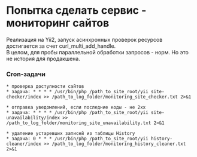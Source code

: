 # Попытка сделать сервис - мониторинг сайтов

Реализация на Yii2, запуск асинхронных проверок ресурсов достигается за счет curl_multi_add_handle.  
В целом, для пробы параллельной обработки запросов - норм. Но это не история для продакшена.  

### Cron-задачи
```
* проверка доступности сайтов
* задача: * * * * /usr/bin/php /path_to_site_root/yii site-checker/index >> /path_to_log_folder/monitoring_site_checker.txt 2>&1

* отправка уведомлений, если последние коды - не 2xx
* задача: * * * * /usr/bin/php /path_to_site_root/yii site-unavailability/index >> /path_to_log_folder/monitoring_site_unavailability.txt 2>&1

* удаление устаревших записей из таблицы History
* задача: 0 * * * /usr/bin/php /path_to_site_root/yii history-cleaner/index >> /path_to_log_folder/monitoring_history_cleaner.txt 2>&1
```
